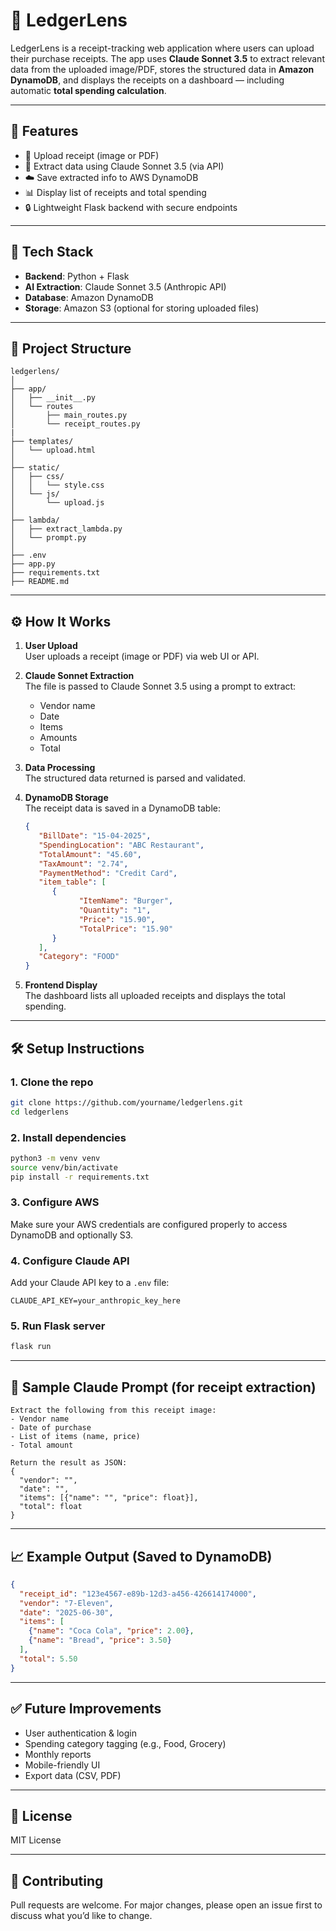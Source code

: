 
# 📘 LedgerLens

LedgerLens is a receipt-tracking web application where users can upload their purchase receipts. The app uses **Claude Sonnet 3.5** to extract relevant data from the uploaded image/PDF, stores the structured data in **Amazon DynamoDB**, and displays the receipts on a dashboard — including automatic **total spending calculation**.

---

## 🚀 Features

- 🧾 Upload receipt (image or PDF)
- 🤖 Extract data using Claude Sonnet 3.5 (via API)
- ☁️ Save extracted info to AWS DynamoDB
- 📊 Display list of receipts and total spending
- 🔒 Lightweight Flask backend with secure endpoints

---

## 🧱 Tech Stack

- **Backend**: Python + Flask  
- **AI Extraction**: Claude Sonnet 3.5 (Anthropic API)  
- **Database**: Amazon DynamoDB  
- **Storage**: Amazon S3 (optional for storing uploaded files)  

---

## 📂 Project Structure

```
ledgerlens/
│
├── app/
│   ├── __init__.py
│   └── routes
│       ├── main_routes.py
│       └── receipt_routes.py
|
├── templates/
│   └── upload.html
│
├── static/
│   ├── css/
│   │   └── style.css
│   └── js/
│       └── upload.js
│
├── lambda/
│   ├── extract_lambda.py
│   └── prompt.py
│
├── .env
├── app.py
├── requirements.txt
├── README.md
```

---

## ⚙️ How It Works

1. **User Upload**  
   User uploads a receipt (image or PDF) via web UI or API.

2. **Claude Sonnet Extraction**  
   The file is passed to Claude Sonnet 3.5 using a prompt to extract:
   - Vendor name  
   - Date  
   - Items  
   - Amounts  
   - Total  

3. **Data Processing**  
   The structured data returned is parsed and validated.

4. **DynamoDB Storage**  
   The receipt data is saved in a DynamoDB table:
   ```json
   {
      "BillDate": "15-04-2025",
      "SpendingLocation": "ABC Restaurant",
      "TotalAmount": "45.60",
      "TaxAmount": "2.74",
      "PaymentMethod": "Credit Card",
      "item_table": [
         {
               "ItemName": "Burger",
               "Quantity": "1",
               "Price": "15.90",
               "TotalPrice": "15.90"
         }
      ],
      "Category": "FOOD"
   }
   ```

5. **Frontend Display**  
   The dashboard lists all uploaded receipts and displays the total spending.

---

## 🛠️ Setup Instructions

### 1. Clone the repo

```bash
git clone https://github.com/yourname/ledgerlens.git
cd ledgerlens
```

### 2. Install dependencies

```bash
python3 -m venv venv
source venv/bin/activate
pip install -r requirements.txt
```

### 3. Configure AWS

Make sure your AWS credentials are configured properly to access DynamoDB and optionally S3.

### 4. Configure Claude API

Add your Claude API key to a `.env` file:

```env
CLAUDE_API_KEY=your_anthropic_key_here
```

### 5. Run Flask server

```bash
flask run
```

---

## 🧪 Sample Claude Prompt (for receipt extraction)

```
Extract the following from this receipt image:
- Vendor name
- Date of purchase
- List of items (name, price)
- Total amount

Return the result as JSON:
{
  "vendor": "",
  "date": "",
  "items": [{"name": "", "price": float}],
  "total": float
}
```

---

## 📈 Example Output (Saved to DynamoDB)

```json
{
  "receipt_id": "123e4567-e89b-12d3-a456-426614174000",
  "vendor": "7-Eleven",
  "date": "2025-06-30",
  "items": [
    {"name": "Coca Cola", "price": 2.00},
    {"name": "Bread", "price": 3.50}
  ],
  "total": 5.50
}
```

---

## ✅ Future Improvements

- User authentication & login  
- Spending category tagging (e.g., Food, Grocery)  
- Monthly reports  
- Mobile-friendly UI  
- Export data (CSV, PDF)

---

## 📄 License

MIT License

---

## 🤝 Contributing

Pull requests are welcome. For major changes, please open an issue first to discuss what you’d like to change.
